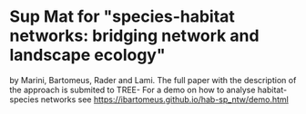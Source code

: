 # Sup Mat for "species-habitat networks: bridging network and landscape ecology"

by Marini, Bartomeus, Rader and Lami.
The full paper with the description of the approach is submited to TREE- For a demo on how to analyse habitat-species networks see https://ibartomeus.github.io/hab-sp_ntw/demo.html
